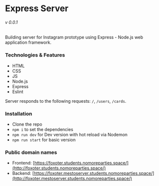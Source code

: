 # Express Server
###### v 0.0.1
Building server for Instagram prototype using Express - Node.js web application framework.

### Technologies & Features
* HTML
* CSS
* JS
* Node.js
* Express
* Eslint

Server responds to the following requests: `/`, `/users`, `/cards`.

### Installation

* Clone the repo
* `npm i` to set the dependencies
* `npm run dev` for Dev version with hot reload via Nodemon
* `npm run start` for basic version

### Public domain names
* Frontend: [https://foxoter.students.nomoreparties.space/](http://foxoter.students.nomoreparties.space/)
* Backend: [https://foxoter.mestoserver.students.nomoreparties.space/](http://foxoter.mestoserver.students.nomoreparties.space/)
